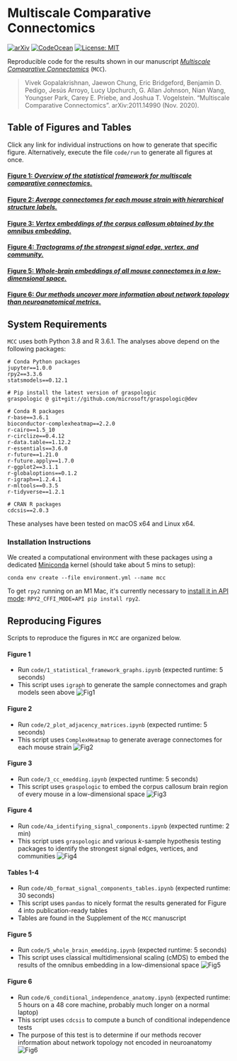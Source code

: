 # Multiscale Comparative Connectomics

[![arXiv](https://img.shields.io/badge/arXiv-2011.14990-red.svg?style=flat)](https://arxiv.org/abs/2011.14990)
[![CodeOcean](https://img.shields.io/badge/CodeOcean-2210516-blue.svg)](https://codeocean.com/capsule/2210516/tree)
[![License: MIT](https://img.shields.io/badge/License-MIT-yellow.svg)](https://opensource.org/licenses/MIT)

Reproducible code for the results shown in our manuscript [*Multiscale Comparative Connectomics*](https://arxiv.org/abs/2011.14990) (`MCC`).

> Vivek Gopalakrishnan, Jaewon Chung, Eric Bridgeford, Benjamin D. Pedigo, Jesús Arroyo, Lucy Upchurch, G. Allan Johnson, Nian Wang, Youngser Park, Carey E. Priebe, and Joshua T. Vogelstein. “Multiscale Comparative Connectomics”. arXiv:2011.14990 (Nov. 2020).

## Table of Figures and Tables

Click any link for individual instructions on how to generate that specific figure.
Alternatively, execute the file `code/run` to generate all figures at once.

#### [Figure 1: _Overview of the statistical framework for multiscale comparative connectomics._](#figure-1)

#### [Figure 2: _Average connectomes for each mouse strain with hierarchical structure labels._](#figure-2)

#### [Figure 3: _Vertex embeddings of the corpus callosum obtained by the omnibus embedding._](#figure-3)

#### [Figure 4: _Tractograms of the strongest signal edge, vertex, and community._](#figure-4)

#### [Figure 5: _Whole-brain embeddings of all mouse connectomes in a low-dimensional space._](#figure-5)

#### [Figure 6: _Our methods uncover more information about network topology than neuroanatomical metrics._](#figure-6)

## System Requirements

`MCC` uses both Python 3.8 and R 3.6.1.
The analyses above depend on the following packages:
```
# Conda Python packages
jupyter==1.0.0
rpy2==3.3.6
statsmodels==0.12.1

# Pip install the latest version of graspologic
graspologic @ git+git://github.com/microsoft/graspologic@dev

# Conda R packages
r-base==3.6.1
bioconductor-complexheatmap==2.2.0
r-cairo==1.5_10
r-circlize==0.4.12
r-data.table==1.12.2
r-essentials==3.6.0
r-future==1.21.0
r-future.apply==1.7.0
r-ggplot2==3.1.1
r-globaloptions==0.1.2
r-igraph==1.2.4.1
r-mltools==0.3.5
r-tidyverse==1.2.1

# CRAN R packages
cdcsis==2.0.3
```

These analyses have been tested on macOS x64 and Linux x64.

### Installation Instructions
We created a computational environment with these packages using a dedicated [Miniconda](https://docs.conda.io/en/latest/miniconda.html) kernel (should take about 5 mins to setup):
```
conda env create --file environment.yml --name mcc
```

To get `rpy2` running on an M1 Mac, it's currently necessary to [install it in API mode](https://github.com/rpy2/rpy2/issues/790): `RPY2_CFFI_MODE=API pip install rpy2`.

## Reproducing Figures

Scripts to reproduce the figures in `MCC` are organized below.

#### Figure 1
- Run `code/1_statistical_framework_graphs.ipynb` (expected runtime: 5 seconds)
- This script uses `igraph` to generate the sample connectomes and graph models seen above
![Fig1](code/figures/1_framework.jpg)


#### Figure 2
- Run `code/2_plot_adjacency_matrices.ipynb` (expected runtime: 5 seconds)
- This script uses `ComplexHeatmap` to generate average connectomes for each mouse strain
![Fig2](code/figures/2_connectome.jpg)

#### Figure 3
- Run `code/3_cc_emedding.ipynb` (expected runtime: 5 seconds)
- This script uses `graspologic` to embed the corpus callosum brain region of every mouse in a low-dimensional space
![Fig3](code/figures/3_corpus_callosum_embedding.jpg)

#### Figure 4
- Run `code/4a_identifying_signal_components.ipynb` (expected runtime: 2 min)
- This script uses `graspologic` and various *k*-sample hypothesis testing packages to identify the strongest signal edges, vertices, and communities
![Fig4](code/figures/4_signal_tractograms.jpg)

#### Tables 1-4
- Run `code/4b_format_signal_components_tables.ipynb` (expected runtime: 30 seconds)
- This script uses `pandas` to nicely format the results generated for Figure 4 into publication-ready tables
- Tables are found in the Supplement of the `MCC` manuscript

#### Figure 5
- Run `code/5_whole_brain_emedding.ipynb` (expected runtime: 5 seconds)
- This script uses classical multidimensional scaling (cMDS) to embed the results of the omnibus embedding in a low-dimensional space
![Fig5](code/figures/5_whole_brain_embedding.jpg)

#### Figure 6
- Run `code/6_conditional_independence_anatomy.ipynb` (expected runtime: 5 hours on a 48 core machine, probably much longer on a normal laptop)
- This script uses `cdcsis` to compute a bunch of conditional independence tests
- The purpose of this test is to determine if our methods recover information about network topology not encoded in neuroanatomy
![Fig6](code/figures/6_causal.jpg)
